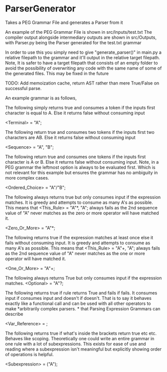 # ParserGenerator
Takes a PEG Grammar File and generates a Parser from it 

An example of the PEG Grammar File is shown in src/Inputs/test.txt
The compiler output alongside intermediary outputs are shown in src/Outputs, with Parser.py being the Parser generated for the test.txt grammar

In order to use this you simply need to give "generate_parser()" in main.py a relative filepath to the grammar and it'll output in the relative target filepath. 
Note, It is safer to have a target filepath that consists of an empty folder to avoid the possibility of overwriting any code with the same name of some of the generated files. This may be fixed in the future

TODO: Add memoization cache, return AST rather than mere True/False on successful parse.

An example grammar is as follows, 

The following simply returns true and consumes a token if the inputs first character is equal to A. Else it returns false without consuming input
 
 \<Terminal> = "A";
 
The following return true and consumes two tokens if the inputs first two characters are AB. Else it returns false without consuming input

 \<Sequence> = "A", "B";
  
The following return true and consumes one tokens if the inputs first character is A or B. Else it returns false without consuming input. Note, in a PEG grammar the leftmost option is always to be evaluated first. Which is not relevant for this example but ensures the grammar has no ambiguity in more complex cases.

\<Ordered_Choice> = "A"/"B";
  
 The following always returns true but only consumes input if the expression matches. It is greedy and attempts to consume as many A's as possible. This means that <This_Rule> = "A"*, "A"; always fails as the 2nd sequence value of "A" never matches as the zero or more operator will have matched it.
 
\<Zero_Or_More> = "A"*;
  
The following returns true if the expression matches at least once else it fails without consuming input. It is greedy and attempts to consume as many A's as possible. This means that <This_Rule> = "A"+, "A"; always fails as the 2nd sequence value of "A" never matches as the one or more operator will have matched it.
 
\<One_Or_More> = "A"+;
 
The following always returns True but only consumes input if the expression matches. 
\<Optional> = "A"?;
 
The following returns true if rule <Terminal> returns True and fails if <Terminal> fails. It consumes input if <Terminal> consumes input and doesn't if <Terminal> doesn't.
That is to say it behaves exactly like a functional call and can be used with all other operators to make *arbitrarily complex parsers.
\* that Parsing Expression Grammars can describe

\<Var_Reference> = <Terminal>;
 
The following returns true if what's inside the brackets return true etc etc. Behaves like scoping. Theoretically one could write an entire grammar in one rule with a lot of subexpressions. This exists for ease of use and reading where a subexpression isn't meaningful but explicitly showing order of operations is helpful. 

\<Subexpression> = ("A");
